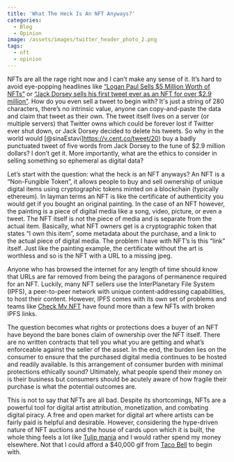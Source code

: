 ```yaml
---
title: 'What The Heck Is An NFT Anyways?'
categories:
  - Blog
  - Opinion
image: /assets/images/twitter_header_photo_2.png
tags:
  - nft
  - opinion
---
```


NFTs are all the rage right now and I can’t make any sense of it. It’s hard to avoid eye-popping headlines like [“Logan Paul Sells $5 Million Worth of NFTs”](https://www.tubefilter.com/2021/02/22/logan-paul-sells-5-million-nfts-pokemon-box-break/) or [“Jack Dorsey sells his first tweet ever as an NFT for over $2.9 million”](https://www.cnbc.com/2021/03/22/jack-dorsey-sells-his-first-tweet-ever-as-an-nft-for-over-2point9-million.html). How do you even sell a tweet to begin with? It's just a string of 280 characters, there’s no intrinsic value, anyone can copy-and-paste the data and claim that tweet as their own. The tweet itself lives on a server (or multiple servers) that Twitter owns which could be forever lost if Twitter ever shut down, or Jack Dorsey decided to delete his tweets. So why in the world would [@sinaEstavi]https://v.cent.co/tweet/20) buy a badly punctuated tweet of five words from Jack Dorsey to the tune of $2.9 million dollars? I don’t get it. More importantly, what are the ethics to consider in selling something so ephemeral as digital data?

Let’s start with the question: what the heck is an NFT anyways? An NFT is a “Non-Fungible Token”, it allows people to buy and sell ownership of unique digital items using cryptographic tokens minted on a blockchain (typically ethereum). In layman terms an NFT is like the certificate of authenticity you would get if you bought an original painting. In the case of an NFT however, the painting is a piece of digital media like a song, video, picture, or even a tweet. The NFT itself is not the piece of media and is separate from the actual item. Basically, what NFT owners get is a cryptographic token that states “I own this item”, some metadata about the purchase, and a link to the actual piece of digital media. The problem I have with NFT’s is this “link” itself. Just like the painting example, the certificate without the art is worthless and so is the NFT with a URL to a missing jpeg.

Anyone who has browsed the internet for any length of time should know that URLs are far removed from being the paragons of permanence required for an NFT. Luckily, many NFT sellers use the InterPlanetary File System (IPFS), a peer-to-peer network with unique content-addressing capabilities, to host their content. However, IPFS comes with its own set of problems and teams like [Check My NFT](https://twitter.com/checkmynft?lang=en) have found more than a few NFTs with broken IPFS links.

The question becomes what rights or protections does a buyer of an NFT have beyond the bare bones claim of ownership over the NFT itself. There are no written contracts that tell you what you are getting and what’s enforceable against the seller of the asset. In the end, the burden lies on the consumer to ensure that the purchased digital media continues to be hosted and readily available. Is this arrangement of consumer burden with minimal protections ethically sound? Ultimately, what people spend their money on is their business but consumers should be acutely aware of how fragile their purchase is what the potential outcomes are.

This is not to say that NFTs are all bad. Despite its shortcomings, NFTs are a powerful tool for digital artist attribution, monetization, and combating digital piracy. A free and open market for digital art where artists can be fairly paid is helpful and desirable. However, considering the hype-driven nature of NFT auctions and the house of cards upon which it is built, the whole thing feels a lot like [Tulip mania](https://en.wikipedia.org/wiki/Tulip_mania) and I would rather spend my money elsewhere. Not that I could afford a $40,000 gif from [Taco Bell](https://rarible.com/token/0xd07dc4262bcdbf85190c01c996b4c06a461d2430:236696:0x10138d0bf1e7b2b14a833a1a36ca8449b5172919) to begin with.
